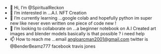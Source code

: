 - 👋 Hi, I’m @SpiritualReckon
- 👀 I’m interested in ...A.I. NFT Creation 
- 🌱 I’m currently learning ...google colab and hopefully python im super new like never even written one piece of code new !
- 💞️ I’m looking to collaborate on ...a beginner notebook on A.I Created art images and blender models basically is that possible ? i need help 
- 📫 How to reach me ...email angloarcman2001@gmail.com  twitter is @BenderBeamz777 facebook travis jones 

<!---
SpiritualReckon/SpiritualReckon is a ✨ special ✨ repository because its `README.md` (this file) appears on your GitHub profile.
You can click the Preview link to take a look at your changes.
--->
